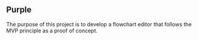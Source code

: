 ## Purple

The purpose of this project is to develop a flowchart editor that follows the MVP principle as a proof of concept.